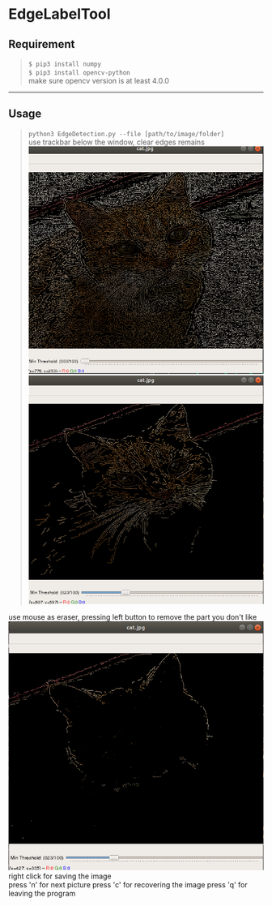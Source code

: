 # EdgeLabelTool

## Requirement
> `$ pip3 install numpy`  
`$ pip3 install opencv-python`  
make sure opencv version is at least 4.0.0

---
## Usage
>`python3 EdgeDetection.py --file [path/to/image/folder]`  
use trackbar below the window, clear edges remains  
![cat01](https://github.com/pityYo/EdgeLabelTool/blob/master/cat01.png)  
![cat02](https://github.com/pityYo/EdgeLabelTool/blob/master/cat02.png)  
  
use mouse as eraser, pressing left button to remove the part you don't like
![cat03](https://github.com/pityYo/EdgeLabelTool/blob/master/cat03.png)  
right click for saving the image  
press 'n' for next picture
press 'c' for recovering the image
press 'q' for leaving the program

